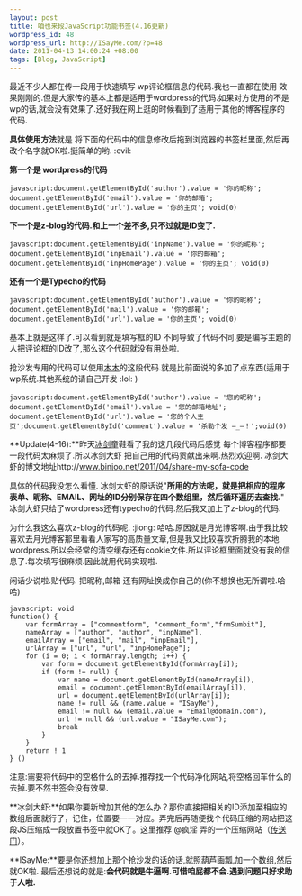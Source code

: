 ```yaml
--- 
layout: post
title: 咱也来段JavaScript功能书签(4.16更新)
wordpress_id: 48
wordpress_url: http://ISayMe.com/?p=48
date: 2011-04-13 14:00:24 +08:00
tags: [Blog, JavaScript]
---
```

最近不少人都在传一段用于快速填写 wp评论框信息的代码.我也一直都在使用 效果刚刚的.但是大家传的基本上都是适用于wordpress的代码.如果对方使用的不是wp的话,就会没有效果了.还好我在网上逛的时候看到了适用于其他的博客程序的代码.

**具体使用方法**就是 将下面的代码中的信息修改后拖到浏览器的书签栏里面,然后再改个名字就OK啦.挺简单的哟. :evil: 

**第一个是 wordpress的代码**

	javascript:document.getElementById('author').value = '你的昵称'; document.getElementById('email').value = '你的邮箱'; document.getElementById('url').value = '你的主页'; void(0)

**下一个是z-blog的代码.和上一个差不多,只不过就是ID变了.**

	javascript:document.getElementById('inpName').value = '你的昵称'; document.getElementById('inpEmail').value = '你的邮箱'; document.getElementById('inpHomePage').value = '你的主页'; void(0) 

**还有一个是Typecho的代码**

	javascript:document.getElementById('author').value = '你的昵称'; document.getElementById('mail').value = '你的邮箱'; document.getElementById('url').value = '你的主页'; void(0)

基本上就是这样了.可以看到就是填写框的ID 不同导致了代码不同.要是编写主题的人把评论框的ID改了,那么这个代码就没有用处啦.

抢沙发专用的代码可以使用[木木](http://immmmm.com/)的这段代码.就是比前面说的多加了点东西(适用于wp系统.其他系统的请自己开发 :lol: )

	javascript:document.getElementById('author').value = '您的昵称'; document.getElementById('email').value = '您的邮箱地址'; document.getElementById('url').value = '您的个人主页';document.getElementById('comment').value = '杀勒个发 —_—！';void(0)

**Update(4-16):**昨天[冰剑](http://www.binjoo.net)童鞋看了我的这几段代码后感觉 每个博客程序都要一段代码太麻烦了.所以冰剑大虾 把自己用的代码贡献出来啊.热烈欢迎啊. 冰剑大虾的博文地址http://www.binjoo.net/2011/04/share-my-sofa-code

具体的代码我没怎么看懂. 冰剑大虾的原话说"**所用的方法呢，就是把相应的程序表单、昵称、EMAIL、网址的ID分别保存在四个数组里，然后循环遍历去查找.**" 冰剑大虾只给了wordpress还有typecho的代码.然后我又加上了z-blog的代码.

为什么我这么喜欢z-blog的代码呢. :jiong: 哈哈.原因就是月光博客啊.由于我比较喜欢去月光博客那里看看人家写的高质量文章,但是我又比较喜欢折腾我的本地wordpress.所以会经常的清空缓存还有cookie文件.所以评论框里面就没有我的信息了.每次填写很麻烦.因此就用代码实现啦.

闲话少说啦.贴代码. 把昵称,邮箱 还有网址换成你自己的(你不想换也无所谓啦.哈哈)

	javascript: void
	function() {
		var formArray = ["commentform", "comment_form","frmSumbit"],
		nameArray = ["author", "author", "inpName"],
		emailArray = ["email", "mail", "inpEmail"],
		urlArray = ["url", "url", "inpHomePage"];
		for (i = 0; i < formArray.length; i++) {
			var form = document.getElementById(formArray[i]);
			if (form != null) {
				var name = document.getElementById(nameArray[i]),
				email = document.getElementById(emailArray[i]),
				url = document.getElementById(urlArray[i]);
				name != null && (name.value = "ISayMe"),
				email != null && (email.value = "Email@domain.com"),
				url != null && (url.value = "ISayMe.com");
				break
			}
		}
		return ! 1
	} ()
注意:需要将代码中的空格什么的去掉.推荐找一个代码净化网站,将空格回车什么的去掉.要不然书签会没有效果.

**冰剑大虾:**如果你要新增加其他的怎么办？那你直接把相关的ID添加至相应的数组后面就行了，记住，位置要一一对应。弄完后再随便找个代码压缩的网站把这段JS压缩成一段放置书签中就OK了。这里推荐 @疯淫 弄的一个压缩网站（[传送门](http://scriptcode.info/?hl=zh-CN)）。

**ISayMe:**要是你还想加上那个抢沙发的话的话,就照葫芦画瓢,加一个数组,然后就OK啦.
最后还想说的就是:**会代码就是牛逼啊.可惜咱屁都不会.遇到问题只好求助于人啦.**
